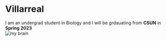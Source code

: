 # Villarreal
I am an undergrad student in Biology and I will be grdauating from **CSUN** in **Spring 2023**  
![my brain](/Users/davidvillarreal/Desktop/BIOL551/Villarreal/pictures)
